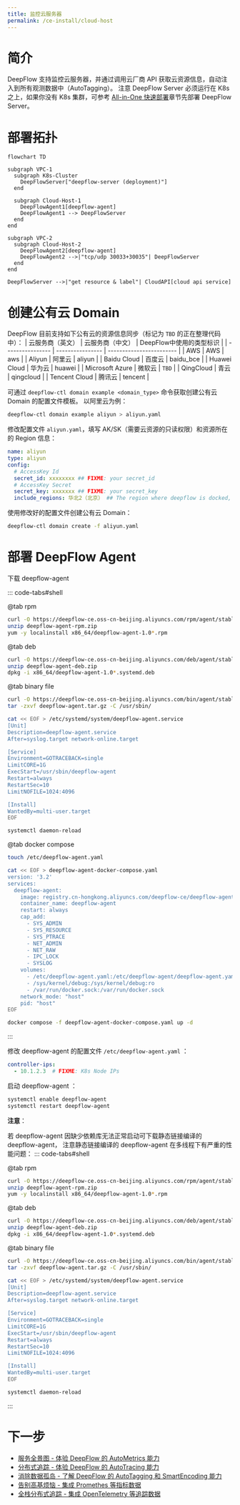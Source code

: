 ```yaml
---
title: 监控云服务器
permalink: /ce-install/cloud-host
---
```


# 简介

DeepFlow 支持监控云服务器，并通过调用云厂商 API 获取云资源信息，自动注入到所有观测数据中（AutoTagging）。
注意 DeepFlow Server 必须运行在 K8s 之上，如果你没有 K8s 集群，可参考 [All-in-One 快速部署](./all-in-one/)章节先部署 DeepFlow Server。

# 部署拓扑

```mermaid
flowchart TD

subgraph VPC-1
  subgraph K8s-Cluster
    DeepFlowServer["deepflow-server (deployment)"]
  end

  subgraph Cloud-Host-1
    DeepFlowAgent1[deepflow-agent]
    DeepFlowAgent1 --> DeepFlowServer
  end
end

subgraph VPC-2
  subgraph Cloud-Host-2
    DeepFlowAgent2[deepflow-agent]
    DeepFlowAgent2 -->|"tcp/udp 30033+30035"| DeepFlowServer
  end
end

DeepFlowServer -->|"get resource & label"| CloudAPI[cloud api service]
```

# 创建公有云 Domain

DeepFlow 目前支持如下公有云的资源信息同步（标记为 `TBD` 的正在整理代码中）：
| 云服务商（英文） | 云服务商（中文） | DeepFlow中使用的类型标识 |
| ---------------- | ---------------- | ------------------------ |
| AWS              | AWS              | aws                      |
| Aliyun           | 阿里云           | aliyun                   |
| Baidu Cloud      | 百度云           | baidu\_bce               |
| Huawei Cloud     | 华为云           | huawei                   |
| Microsoft Azure  | 微软云           | `TBD`                    |
| QingCloud        | 青云             | qingcloud                |
| Tencent Cloud    | 腾讯云           | tencent                  |

可通过 `deepflow-ctl domain example <domain_type>` 命令获取创建公有云 Domain 的配置文件模板。
以阿里云为例：
```bash
deepflow-ctl domain example aliyun > aliyun.yaml
```

修改配置文件 `aliyun.yaml`，填写 AK/SK（需要云资源的只读权限）和资源所在的 Region 信息：
```yaml
name: aliyun
type: aliyun
config:
  # AccessKey Id
  secret_id: xxxxxxxx ## FIXME: your secret_id
  # AccessKey Secret
  secret_key: xxxxxxx ## FIXME: your secret_key
  include_regions: 华北2（北京） ## The region where deepflow is docked, if it is empty, it means all regions, and the regions are separated by commas
```

使用修改好的配置文件创建公有云 Domain：
```bash
deepflow-ctl domain create -f aliyun.yaml
```

# 部署 DeepFlow Agent

下载 deepflow-agent

::: code-tabs#shell

@tab rpm

```bash
curl -O https://deepflow-ce.oss-cn-beijing.aliyuncs.com/rpm/agent/stable/linux/$(arch | sed 's|x86_64|amd64|' | sed 's|aarch64|arm64|')/deepflow-agent-rpm.zip
unzip deepflow-agent-rpm.zip
yum -y localinstall x86_64/deepflow-agent-1.0*.rpm
```

@tab deb

```bash
curl -O https://deepflow-ce.oss-cn-beijing.aliyuncs.com/deb/agent/stable/linux/$(arch | sed 's|x86_64|amd64|' | sed 's|aarch64|arm64|')/deepflow-agent-deb.zip
unzip deepflow-agent-deb.zip
dpkg -i x86_64/deepflow-agent-1.0*.systemd.deb
```

@tab binary file

```bash
curl -O https://deepflow-ce.oss-cn-beijing.aliyuncs.com/bin/agent/stable/linux/$(arch | sed 's|x86_64|amd64|' | sed 's|aarch64|arm64|')/deepflow-agent.tar.gz
tar -zxvf deepflow-agent.tar.gz -C /usr/sbin/

cat << EOF > /etc/systemd/system/deepflow-agent.service
[Unit]
Description=deepflow-agent.service
After=syslog.target network-online.target

[Service]
Environment=GOTRACEBACK=single
LimitCORE=1G
ExecStart=/usr/sbin/deepflow-agent
Restart=always
RestartSec=10
LimitNOFILE=1024:4096

[Install]
WantedBy=multi-user.target
EOF

systemctl daemon-reload
```

@tab docker compose

```bash
touch /etc/deepflow-agent.yaml

cat << EOF > deepflow-agent-docker-compose.yaml
version: '3.2'
services:
  deepflow-agent:
    image: registry.cn-hongkong.aliyuncs.com/deepflow-ce/deepflow-agent:stable
    container_name: deepflow-agent
    restart: always
    cap_add:
      - SYS_ADMIN
      - SYS_RESOURCE
      - SYS_PTRACE
      - NET_ADMIN
      - NET_RAW
      - IPC_LOCK
      - SYSLOG
    volumes:
      - /etc/deepflow-agent.yaml:/etc/deepflow-agent/deepflow-agent.yaml:ro
      - /sys/kernel/debug:/sys/kernel/debug:ro
      - /var/run/docker.sock:/var/run/docker.sock
    network_mode: "host"
    pid: "host"
EOF

docker compose -f deepflow-agent-docker-compose.yaml up -d
```

:::

修改 deepflow-agent 的配置文件 `/etc/deepflow-agent.yaml` ：
```yaml
controller-ips:
  - 10.1.2.3  # FIXME: K8s Node IPs
```

启动 deepflow-agent ：
```bash
systemctl enable deepflow-agent
systemctl restart deepflow-agent
```

**注意**：

若 deepflow-agent 因缺少依赖库无法正常启动可下载静态链接编译的 deepflow-agent， 注意静态链接编译的 deepflow-agent 在多线程下有严重的性能问题：
::: code-tabs#shell

@tab rpm

```bash
curl -O https://deepflow-ce.oss-cn-beijing.aliyuncs.com/rpm/agent/stable/linux/static-link/$(arch | sed 's|x86_64|amd64|' | sed 's|aarch64|arm64|')/deepflow-agent-rpm.zip
unzip deepflow-agent-rpm.zip
yum -y localinstall x86_64/deepflow-agent-1.0*.rpm
```

@tab deb

```bash
curl -O https://deepflow-ce.oss-cn-beijing.aliyuncs.com/deb/agent/stable/linux/static-link/$(arch | sed 's|x86_64|amd64|' | sed 's|aarch64|arm64|')/deepflow-agent-deb.zip
unzip deepflow-agent-deb.zip
dpkg -i x86_64/deepflow-agent-1.0*.systemd.deb
```

@tab binary file

```bash
curl -O https://deepflow-ce.oss-cn-beijing.aliyuncs.com/bin/agent/stable/linux/static-link/$(arch | sed 's|x86_64|amd64|' | sed 's|aarch64|arm64|')/deepflow-agent.tar.gz
tar -zxvf deepflow-agent.tar.gz -C /usr/sbin/

cat << EOF > /etc/systemd/system/deepflow-agent.service
[Unit]
Description=deepflow-agent.service
After=syslog.target network-online.target

[Service]
Environment=GOTRACEBACK=single
LimitCORE=1G
ExecStart=/usr/sbin/deepflow-agent
Restart=always
RestartSec=10
LimitNOFILE=1024:4096

[Install]
WantedBy=multi-user.target
EOF

systemctl daemon-reload
```

:::

# 下一步

- [服务全景图 - 体验 DeepFlow 的 AutoMetrics 能力](../features/universal-map/auto-metrics/)
- [分布式追踪 - 体验 DeepFlow 的 AutoTracing 能力](../features/distributed-tracing/auto-tracing/)
- [消除数据孤岛 - 了解 DeepFlow 的 AutoTagging 和 SmartEncoding 能力](../features/auto-tagging/eliminate-data-silos/)
- [告别高基烦恼 - 集成 Promethes 等指标数据](../integration/input/metrics/metrics-auto-tagging/)
- [全栈分布式追踪 - 集成 OpenTelemetry 等追踪数据](../integration/input/tracing/full-stack-distributed-tracing/)
